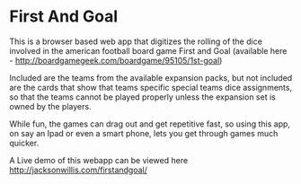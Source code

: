 First And Goal
==============

This is a browser based web app that digitizes the rolling of the dice involved in the american football board game First and Goal (available here - http://boardgamegeek.com/boardgame/95105/1st-goal)

Included are the teams from the available expansion packs, but not included are the cards that show that teams specific special teams dice assignments, so that the teams cannot be played properly unless the expansion set is owned by the players.

While fun, the games can drag out and get repetitive fast, so using this app, on say an Ipad or even a smart phone, lets you get through games much quicker.

A Live demo of this webapp can be viewed here http://jacksonwillis.com/firstandgoal/